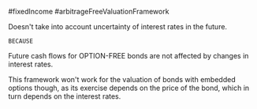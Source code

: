 #fixedIncome #arbitrageFreeValuationFramework 

Doesn't take into account uncertainty of interest rates in the future. 

	BECAUSE

Future cash flows for OPTION-FREE bonds are not affected by changes in interest rates. 

This framework won't work for the valuation of bonds with embedded options though, as its exercise depends on the price of the bond, which in turn depends on the interest rates. 
